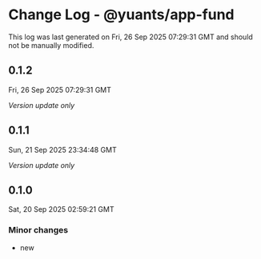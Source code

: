 # Change Log - @yuants/app-fund

This log was last generated on Fri, 26 Sep 2025 07:29:31 GMT and should not be manually modified.

## 0.1.2
Fri, 26 Sep 2025 07:29:31 GMT

_Version update only_

## 0.1.1
Sun, 21 Sep 2025 23:34:48 GMT

_Version update only_

## 0.1.0
Sat, 20 Sep 2025 02:59:21 GMT

### Minor changes

- new

